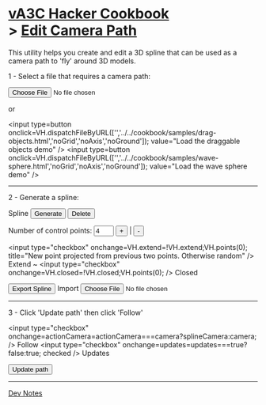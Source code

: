 [vA3C Hacker Cookbook]( ../index.html )<br>> [Edit Camera Path]( ./index.html )
===

This utility helps you create and edit a 3D spline that can be used as a camera path to 'fly' around 3D models.

1 - Select a file that requires a camera path:

<input type=file onchange=VH.getFile(this); >  

or

<input type=button onclick=VH.dispatchFileByURL(['','../../cookbook/samples/drag-objects.html','noGrid','noAxis','noGround']); value="Load the draggable objects demo" />
<input type=button onclick=VH.dispatchFileByURL(['','../../cookbook/samples/wave-sphere.html','noGrid','noAxis','noGround']); value="Load the wave sphere demo" />

<hr>
2 - Generate a spline:

Spline <input type="button" onclick=VH.splineMakerRandomPoints(inpPoints.value); value="Generate" /> 
<input type="button" onclick=VH.splineDelete(); value="Delete" /> 

Number of control points: <input type="number" id="inpPoints"  min="4" max="1000" step="1" value="4" style="width:3em" />
<button onclick=inpPoints.value++;VH.points(1); title="Add new point" > + </button> | 
<button onclick=inpPoints.value--;VH.points(-1); title="Remove final point" > - </button> 

<input type="checkbox" onchange=VH.extend=!VH.extend;VH.points(0); title="New point projected from previous two points. Otherwise random" /> Extend ~ 
<input type="checkbox" onchange=VH.closed=!VH.closed;VH.points(0); /> Closed<br>

<input type="button" onclick=VH.exportSpline(); value="Export Spline" /> 
Import <input type=file onchange="VH.importSpline(this);" />

<hr>
3 - Click 'Update path' then click 'Follow'

<input type="checkbox" onchange=actionCamera=actionCamera===camera?splineCamera:camera; /> Follow 
<input type="checkbox" onchange=updates=updates===true?false:true; checked /> Updates<br>

<input type=button onclick=initCameraFollow(); value="Update path" />

<hr>

<a href="JavaScript:VH.displayMarkdown('./dev-notes.md',menuLeft);" >Dev Notes</a>

